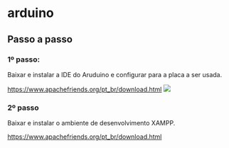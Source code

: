 # arduino
<h2>Passo a passo</h2>
<h3>1º passo:</h3>
<p>Baixar e instalar a IDE do Aruduino e configurar para a placa a ser usada.</p>
<a href="https://www.apachefriends.org/pt_br/download.html">https://www.apachefriends.org/pt_br/download.html</a>
<img src="arduino/imgs/arduinoconfig.png"/>
<h3>2º passo</h3>
<p>Baixar e instalar o ambiente de desenvolvimento XAMPP.</p>
<a href="https://www.apachefriends.org/pt_br/download.html">https://www.apachefriends.org/pt_br/download.html</a>
